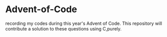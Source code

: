# Advent-of-Code
 recording my codes during this year's Advent of Code.
 This repository will contribute a solution to these questions using C,purely.
